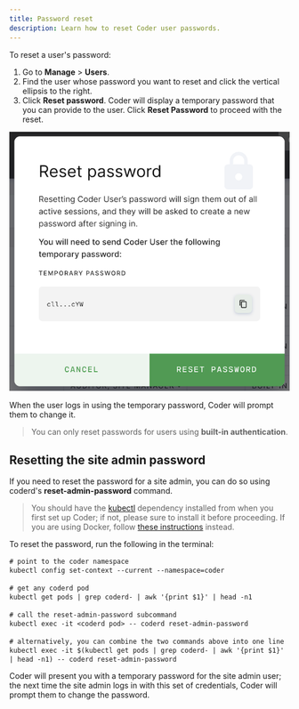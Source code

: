 ```yaml
---
title: Password reset
description: Learn how to reset Coder user passwords.
---
```


To reset a user's password:

1. Go to **Manage** > **Users**.
1. Find the user whose password you want to reset and click the vertical
   ellipsis to the right.
1. Click **Reset password**. Coder will display a temporary password that you
   can provide to the user. Click **Reset Password** to proceed with the reset.

![Confirm password reset](../../assets/admin/reset-password.png)

When the user logs in using the temporary password, Coder will prompt them to
change it.

> You can only reset passwords for users using **built-in authentication**.

## Resetting the site admin password

If you need to reset the password for a site admin, you can do so using coderd's
**reset-admin-password** command.

> You should have the
> [kubectl](https://kubernetes.io/docs/tasks/tools/install-kubectl/) dependency
> installed from when you first set up Coder; if not, please sure to install it
> before proceeding. If you are using Docker, follow
> [these instructions](../../setup/docker#admin-password) instead.

To reset the password, run the following in the terminal:

```console
# point to the coder namespace
kubectl config set-context --current --namespace=coder

# get any coderd pod
kubectl get pods | grep coderd- | awk '{print $1}' | head -n1

# call the reset-admin-password subcommand
kubectl exec -it <coderd pod> -- coderd reset-admin-password

# alternatively, you can combine the two commands above into one line
kubectl exec -it $(kubectl get pods | grep coderd- | awk '{print $1}' | head -n1) -- coderd reset-admin-password
```

Coder will present you with a temporary password for the site admin user; the
next time the site admin logs in with this set of credentials, Coder will prompt
them to change the password.
